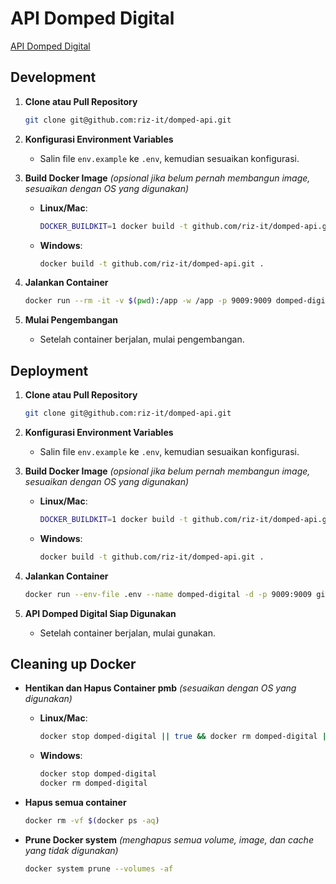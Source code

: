 # API Domped Digital

[API Domped Digital](https://domped-api.vercel.app/)

## Development

1. **Clone atau Pull Repository**

   ```bash
   git clone git@github.com:riz-it/domped-api.git
   ```

2. **Konfigurasi Environment Variables**

   - Salin file `env.example` ke `.env`, kemudian sesuaikan konfigurasi.

3. **Build Docker Image** _(opsional jika belum pernah membangun image, sesuaikan dengan OS yang digunakan)_

   - **Linux/Mac**:
     ```bash
     DOCKER_BUILDKIT=1 docker build -t github.com/riz-it/domped-api.git -f Dockerfile.dev .
     ```
   - **Windows**:
     ```bash
     docker build -t github.com/riz-it/domped-api.git .
     ```

4. **Jalankan Container**

   ```bash
   docker run --rm -it -v $(pwd):/app -w /app -p 9009:9009 domped-digital
   ```

5. **Mulai Pengembangan**

   - Setelah container berjalan, mulai pengembangan.

## Deployment

1. **Clone atau Pull Repository**

   ```bash
   git clone git@github.com:riz-it/domped-api.git
   ```

2. **Konfigurasi Environment Variables**

   - Salin file `env.example` ke `.env`, kemudian sesuaikan konfigurasi.

3. **Build Docker Image** _(opsional jika belum pernah membangun image, sesuaikan dengan OS yang digunakan)_

   - **Linux/Mac**:
     ```bash
     DOCKER_BUILDKIT=1 docker build -t github.com/riz-it/domped-api.git -f Dockerfile.prod .
     ```
   - **Windows**:
     ```bash
     docker build -t github.com/riz-it/domped-api.git .
     ```

4. **Jalankan Container**

   ```bash
   docker run --env-file .env --name domped-digital -d -p 9009:9009 github.com/riz-it/domped-api.git
   ```

5. **API Domped Digital Siap Digunakan**

   - Setelah container berjalan, mulai gunakan.

## Cleaning up Docker

- **Hentikan dan Hapus Container pmb** _(sesuaikan dengan OS yang digunakan)_

  - **Linux/Mac**:
    ```bash
    docker stop domped-digital || true && docker rm domped-digital || true
    ```
  - **Windows**:
    ```bash
    docker stop domped-digital
    docker rm domped-digital
    ```

- **Hapus semua container**

  ```bash
  docker rm -vf $(docker ps -aq)
  ```

- **Prune Docker system** _(menghapus semua volume, image, dan cache yang tidak digunakan)_

  ```bash
  docker system prune --volumes -af
  ```

